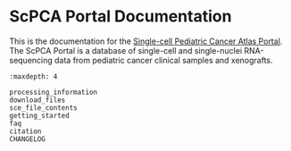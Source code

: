 # ScPCA Portal Documentation

This is the documentation for the [Single-cell Pediatric Cancer Atlas Portal](https://scpca.alexslemonade.org).
The ScPCA Portal is a database of single-cell and single-nuclei RNA-sequencing data from pediatric cancer clinical samples and xenografts.

```{toctree}
:maxdepth: 4

processing_information
download_files
sce_file_contents
getting_started
faq
citation
CHANGELOG
```
